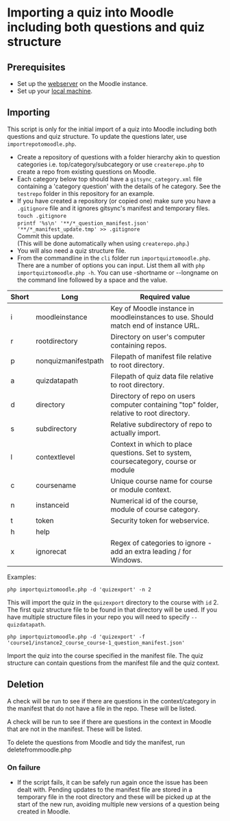 # Importing a quiz into Moodle including both questions and quiz structure

## Prerequisites
- Set up the [webserver](webservicesetup.md) on the Moodle instance.
- Set up your [local machine](localsetup.md).

## Importing
This script is only for the initial import of a quiz into Moodle including both questions and quiz structure. To update the questions later, use `importrepotomoodle.php`.
- Create a repository of questions with a folder hierarchy akin to question categories i.e. top/category/subcategory or use `createrepo.php` to create a repo from existing questions on Moodle.
- Each category below top should have a `gitsync_category.xml` file containing a 'category question' with the details of he category. See the `testrepo` folder in this repository for an example.
- If you have created a repository (or copied one) make sure you have a `.gitignore` file and it ignores gitsync's manifest and temporary files.  
`touch .gitignore`  
`printf '%s\n' '**/*_question_manifest.json' '**/*_manifest_update.tmp' >> .gitignore`  
Commit this update.  
(This will be done automatically when using `createrepo.php`.)
- You will also need a quiz structure file.
- From the commandline in the `cli` folder run `importquiztomoodle.php`. There are a number of options you can input. List them all with `php importquiztomoodle.php -h`. You can use -shortname or --longname on the command line followed by a space and the value.

|Short|Long|Required value|
|-|-|-|
|i|moodleinstance|Key of Moodle instance in  moodleinstances to use. Should match end of instance URL.|
|r|rootdirectory|Directory on user's computer containing repos.|
|p|nonquizmanifestpath|Filepath of manifest file relative to root directory.|
|a|quizdatapath|Filepath of quiz data file relative to root directory.
|d|directory|Directory of repo on users computer containing "top" folder, relative to root directory.|
|s|subdirectory|Relative subdirectory of repo to actually import.|
|l|contextlevel|Context in which to place questions. Set to system, coursecategory, course or module
|c|coursename|Unique course name for course or module context.
|n|instanceid|Numerical id of the course, module of course category.
|t|token|Security token for webservice.
|h|help|
|x|ignorecat|Regex of categories to ignore - add an extra leading / for Windows.

Examples:

`php importquiztomoodle.php -d 'quizexport' -n 2`

This will import the quiz in the `quizexport` directory to the course with `id` 2. The first quiz structure file to be found in that directory will be used. If you have multiple structure files in your repo you will need to specify `--quizdatapath`.

`php importquiztomoodle.php -d 'quizexport' -f 'course1/instance2_course_course-1_question_manifest.json'`

Import the quiz into the course specified in the manifest file. The quiz structure can contain questions from the manifest file and the quiz context.

## Deletion

A check will be run to see if there are questions in the context/category in the manifest that do not have a file in the repo. These will be listed.

A check will be run to see if there are questions in the context in Moodle that are not in the manifest. These will be listed.

To delete the questions from Moodle and tidy the manifest, run deletefrommoodle.php

### On failure
- If the script fails, it can be safely run again once the issue has been dealt with. Pending updates to the manifest file are stored in a temporary file in the root directory and these will be picked up at the start of the new run, avoiding multiple new versions of a question being created in Moodle.
